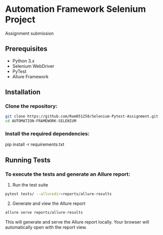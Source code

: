 # Automation Framework Selenium Project

Assignment submission 


## Prerequisites
- Python 3.x
- Selenium WebDriver
- PyTest
- Allure Framework

## Installation

### Clone the repository:

  ```bash
  git clone https://github.com/Ram051258/Selenium-Pytest-Assignment.git
  cd AUTOMATION-FRAMEWORK-SELENIUM

  ```
  ### Install the required dependencies:
  pip install -r requirements.txt

## Running Tests
### To execute the tests and generate an Allure report:

1. Run the test suite
  ```bash
  pytest tests/ --alluredir=reports/allure-results
  ```
2. Generate and view the Allure report
  ```bash
  allure serve reports/allure-results
  ```
This will generate and serve the Allure report locally. Your browser will automatically open with the report view.



